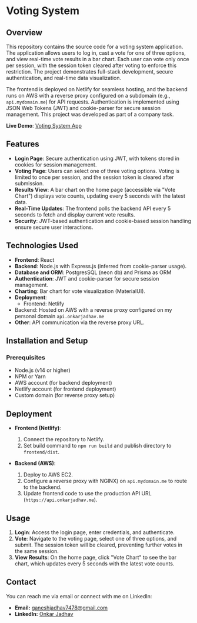 # Voting System

## Overview

This repository contains the source code for a voting system application. The application allows users to log in, cast a vote for one of three options, and view real-time vote results in a bar chart. Each user can vote only once per session, with the session token cleared after voting to enforce this restriction. The project demonstrates full-stack development, secure authentication, and real-time data visualization.

The frontend is deployed on Netlify for seamless hosting, and the backend runs on AWS with a reverse proxy configured on a subdomain (e.g., `api.mydomain.me`) for API requests. Authentication is implemented using JSON Web Tokens (JWT) and cookie-parser for secure session management. This project was developed as part of a company task.

**Live Demo**: [Voting System App](https://votingsystemapp.netlify.app/)

## Features

- **Login Page**: Secure authentication using JWT, with tokens stored in cookies for session management.
- **Voting Page**: Users can select one of three voting options. Voting is limited to once per session, and the session token is cleared after submission.
- **Results View**: A bar chart on the home page (accessible via "Vote Chart") displays vote counts, updating every 5 seconds with the latest data.
- **Real-Time Updates**: The frontend polls the backend API every 5 seconds to fetch and display current vote results.
- **Security**: JWT-based authentication and cookie-based session handling ensure secure user interactions.

## Technologies Used

- **Frontend**: React
- **Backend**: Node.js with Express.js (inferred from cookie-parser usage).
- **Database and ORM**: PostgresSQL (neon db) and Prisma as ORM
- **Authentication**: JWT and cookie-parser for secure session management.
- **Charting**: Bar chart for vote visualization (MaterialUI).
- **Deployment**:
  - Frontend: Netlify
- Backend: Hosted on AWS with a reverse proxy configured on my personal domain `api.onkarjadhav.me`
- **Other**: API communication via the reverse proxy URL.


## Installation and Setup

### Prerequisites

- Node.js (v14 or higher)
- NPM or Yarn
- AWS account (for backend deployment)
- Netlify account (for frontend deployment)
- Custom domain (for reverse proxy setup)

## Deployment

- **Frontend (Netlify)**:
  1. Connect the repository to Netlify.
  2. Set build command to `npm run build` and publish directory to `frontend/dist`.

- **Backend (AWS)**:
  1. Deploy to AWS EC2.
  2. Configure a reverse proxy with NGINX) on `api.mydomain.me` to route to the backend.
  3. Update frontend code to use the production API URL (`https://api.onkarjadhav.me`).

## Usage

1. **Login**: Access the login page, enter credentials, and authenticate.
2. **Vote**: Navigate to the voting page, select one of three options, and submit. The session token will be cleared, preventing further votes in the same session.
3. **View Results**: On the home page, click "Vote Chart" to see the bar chart, which updates every 5 seconds with the latest vote counts.

## Contact

You can reach me via email or connect with me on LinkedIn:

- **Email:** [ganeshjadhav7478@gmail.com](mailto:ganeshjadhav7478@gmail.com)  
- **LinkedIn:** [Onkar Jadhav](https://www.linkedin.com/in/onkar-jadhav-964745236/)
